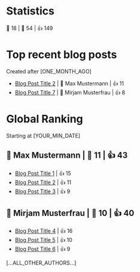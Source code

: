 # Statistics
📝 18 | 📜 54 | 👍 149
# Top recent blog posts
Created after [ONE_MONTH_AGO]
* [Blog Post Title 2](https://YOUR_INSTANCE.atlassian.net/wiki/x/EFGH) | 📝 Max Mustermann | 👍 11
* [Blog Post Title 7](https://YOUR_INSTANCE.atlassian.net/wiki/x/XYZA) | 📝 Mirjam Musterfrau | 👍 8

# Global Ranking
Starting at [YOUR_MIN_DATE]
## 🥇 Max Mustermann | 📜 11 | 👍 43
* [Blog Post Title 1](https://YOUR_INSTANCE.atlassian.net/wiki/x/ABCD) | 👍 15
* [Blog Post Title 2](https://YOUR_INSTANCE.atlassian.net/wiki/x/EFGH) | 👍 11
* [Blog Post Title 3](https://YOUR_INSTANCE.atlassian.net/wiki/x/IJKL) | 👍 9

## 🥈 Mirjam Musterfrau | 📜 10 | 👍 40
* [Blog Post Title 4](https://YOUR_INSTANCE.atlassian.net/wiki/x/MNOP) | 👍 16
* [Blog Post Title 5](https://YOUR_INSTANCE.atlassian.net/wiki/x/QRST) | 👍 10
* [Blog Post Title 6](https://YOUR_INSTANCE.atlassian.net/wiki/x/UVWX) | 👍 9

[...ALL_OTHER_AUTHORS...]
